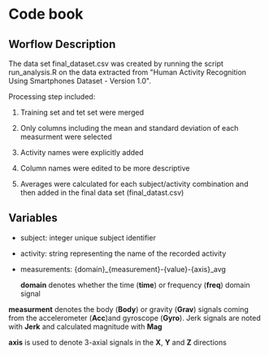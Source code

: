 # Code book

## Worflow Description

The data set final_dataset.csv was created by running the script run_analysis.R on the data extracted from "Human Activity Recognition Using Smartphones Dataset - Version 1.0".

Processing step included:

1. Training set and tet set were merged

2. Only columns including the mean and standard deviation of each measurment were selected

3. Activity names were explicitly added

4. Column names were edited to be more descriptive

5. Averages were calculated for each subject/activity combination and then added in the final data set (final_datast.csv)


## Variables

* subject: integer unique subject identifier

* activity: string representing the name of the recorded activity

* measurements: {domain}\_{measurement}-{value}-{axis}\_avg

  **domain** denotes whether the time (**time**) or frequency (**freq**) domain signal
 
 **measurment** denotes the body (**Body**) or gravity (**Grav**) signals coming from the accelerometer (**Acc**)and gyroscope (**Gyro**). Jerk signals are noted with **Jerk** and calculated magnitude with **Mag**
  
  **axis** is used to denote 3-axial signals in the **X**, **Y** and **Z** directions